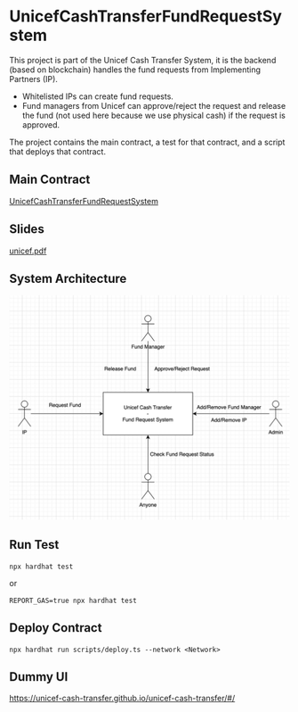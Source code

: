 # UnicefCashTransferFundRequestSystem

This project is part of the Unicef Cash Transfer System, it is the backend (based on blockchain) handles the fund requests from Implementing Partners (IP).  
- Whitelisted IPs can create fund requests.  
- Fund managers from Unicef can approve/reject the request and release the fund (not used here because we use physical 
cash) if the request is approved.

The project contains the main contract, a test for that contract, and a script that deploys that contract.

## Main Contract
[UnicefCashTransferFundRequestSystem](./contracts/UnicefCashTransferFundRequestSystem.sol)

## Slides
[unicef.pdf](./unicef.pdf)

## System Architecture
![diagram.png](./diagram.png)



## Run Test
```shell
npx hardhat test
```
or
```shell
REPORT_GAS=true npx hardhat test
```

## Deploy Contract
```shell
npx hardhat run scripts/deploy.ts --network <Network>
```

## Dummy UI
https://unicef-cash-transfer.github.io/unicef-cash-transfer/#/
